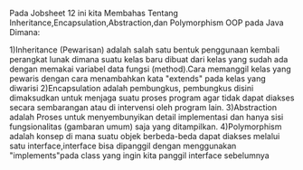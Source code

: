Pada Jobsheet 12 ini kita Membahas Tentang Inheritance,Encapsulation,Abstraction,dan Polymorphism OOP pada Java Dimana:

1)Inheritance (Pewarisan) adalah salah satu bentuk penggunaan kembali perangkat lunak dimana suatu kelas baru dibuat dari kelas yang sudah ada dengan memakai variabel data fungsi (method).Cara memanggil kelas yang pewaris dengan cara menambahkan kata "extends" pada kelas yang diwarisi
2)Encapsulation adalah pembungkus, pembungkus disini dimaksudkan untuk menjaga suatu proses program agar tidak dapat diakses secara sembarangan atau di intervensi oleh program lain.
3)Abstraction adalah Proses untuk menyembunyikan detail implementasi dan hanya sisi fungsionalitas (gambaran umum) saja yang ditampilkan.
4)Polymorphism adalah konsep di mana suatu objek berbeda-beda dapat diakses melalui satu interface,interface bisa dipanggil dengan menggunakan "implements"pada class yang ingin kita panggil interface sebelumnya
